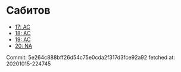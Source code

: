 # Сабитов
- [17: AC](17.md)
- [18: AC](18.md)
- [19: AC](19.md)
- [20: NA](20.md)

Commit: 5e264c888bff26d54c75e0cda2f317d3fce92a92
 fetched at: 20201015-224745

